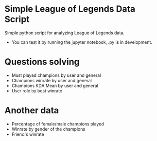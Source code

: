 # Simple League of Legends Data Script
Simple python script for analyzing League of Legends data.

- You can test it by running the jupyter notebook, .py is in development.

# Questions solving
- Most played champions by user and general
- Champions winrate by user and general
- Champions KDA Mean by user and general
- User role by best winrate

# Another data
- Percentage of female/male champions played
- Winrate by gender of the champions
- Friend's winrate
